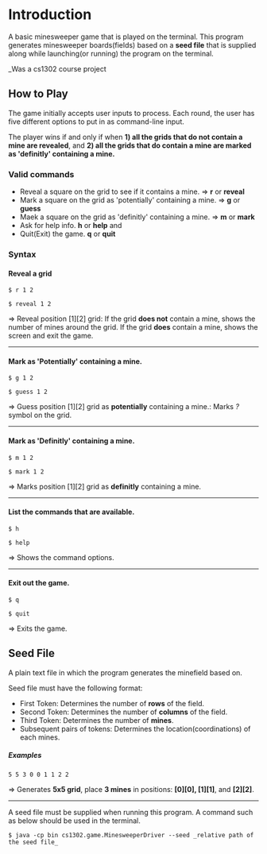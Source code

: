 # Introduction 
A basic minesweeper game that is played on the terminal.
This program generates minesweeper boards(fields) based on a **seed file** that is supplied along while launching(or running) the program on the terminal.


_Was a cs1302 course project 


## How to Play
The game initially accepts user inputs to process. Each round, the user has five different options to put in as command-line input.

The player wins if and only if when 
**1) all the grids that do not contain a mine are revealed**, 
and 
**2) all the grids that do contain a mine are marked as 'definitly' containing a mine.**

### Valid commands
* Reveal a square on the grid to see if it contains a mine. => **r** or **reveal**
* Mark a square on the grid as 'potentially' containing a mine. => **g** or **guess**
* Maek a square on the grid as 'definitly' containing a mine. => **m** or **mark**
* Ask for help info. **h** or **help**
and
* Quit(Exit) the game. **q** or **quit**

### Syntax

#### Reveal a grid
```
$ r 1 2
```
```
$ reveal 1 2
```
=> Reveal position [1][2] grid:
If the grid **does not** contain a mine, shows the number of mines around the grid.
If the grid **does** contain a mine, shows the <game over> screen and exit the game.
***
  
#### Mark as 'Potentially' containing a mine.
```
$ g 1 2
```
```
$ guess 1 2
```
=> Guess position [1][2] grid as **potentially** containing a mine.:
Marks _?_ symbol on the grid.
***

#### Mark as 'Definitly' containing a mine.
```
$ m 1 2
```
```
$ mark 1 2
```
=> Marks position [1][2] grid as **definitly** containing a mine.
***

#### List the commands that are available.
```
$ h
```
```
$ help
```
=> Shows the command options.
***

#### Exit out the game.
```
$ q
```
```
$ quit
```
=> Exits the game.


## Seed File
A plain text file in which the program generates the minefield based on.

Seed file must have the following format:
* First Token: Determines the number of **rows** of the field.
* Second Token: Determines the number of **columns** of the field.
* Third Token: Determines the number of **mines**.
* Subsequent pairs of tokens: Determines the location(coordinations) of each mines.

##### Examples
```
5 5 3 0 0 1 1 2 2 
```
=> Generates **5x5 grid**, place **3 mines** in positions: **[0][0], [1][1]**, and **[2][2]**.

***
A seed file must be supplied when running this program. 
A command such as below should be used in the terminal.
```
$ java -cp bin cs1302.game.MinesweeperDriver --seed _relative path of the seed file_
```

